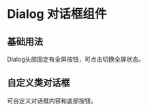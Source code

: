 # Dialog 对话框组件

## 基础用法

Dialog头部固定有全屏按钮，可点击切换全屏状态。
<preview path="../src/components/dialog/examples/base.vue"></preview>

## 自定义类对话框

可自定义对话框内容和底部按钮。
<preview path="../src/components/dialog/examples/custom.vue"></preview>
